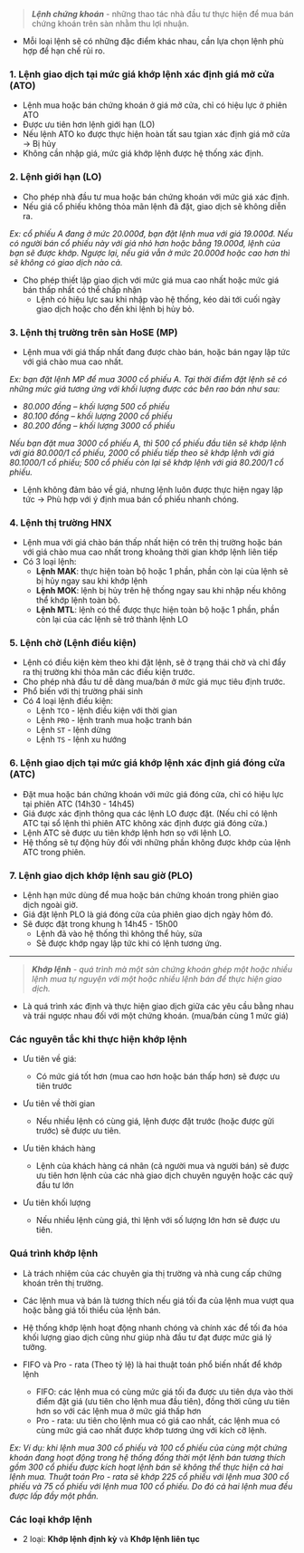 > **_Lệnh chứng khoán_** - những thao tác nhà đầu tư thực hiện để mua bán chứng khoán trên sàn nhằm thu lợi nhuận.

* Mỗi loại lệnh sẽ có những đặc điểm khác nhau, cần lựa chọn lệnh phù hợp để hạn chế rủi ro.

### 1. Lệnh giao dịch tại mức giá khớp lệnh xác định giá mở cửa (ATO)
* Lệnh mua hoặc bán chứng khoán ở giá mở cửa, chỉ có hiệu lực ở phiên ATO
* Được ưu tiên hơn lệnh giới hạn (LO)
* Nếu lệnh ATO ko được thực hiện hoàn tất sau tgian xác định giá mở cửa -> Bị hủy
* Không cần nhập giá, mức giá khớp lệnh được hệ thống xác định.

### 2. Lệnh giới hạn (LO)
* Cho phép nhà đầu tư mua hoặc bán chứng khoán với mức giá xác định.
* Nếu giá cổ phiếu không thỏa mãn lệnh đã đặt, giao dịch sẽ không diễn ra.

_Ex: cổ phiếu A đang ở mức 20.000đ, bạn đặt lệnh mua với giá 19.000đ. Nếu có người bán cổ phiếu này với giá nhỏ hơn hoặc bằng 19.000đ, lệnh của bạn sẽ được khớp. Ngược lại, nếu giá vẫn ở mức 20.000đ hoặc cao hơn thì sẽ không có giao dịch nào cả._

* Cho phép thiết lập giao dịch với mức giá mua cao nhất hoặc mức giá bán thấp nhất có thể chấp nhận
  * Lệnh có hiệu lực sau khi nhập vào hệ thống, kéo dài tới cuối ngày giao dịch hoặc cho đến khi lệnh bị hủy bỏ.

### 3. Lệnh thị trường trên sàn HoSE (MP)
* Lệnh mua với giá thấp nhất đang được chào bán, hoặc bán ngay lập tức với giá chào mua cao nhất.

_Ex: bạn đặt lệnh MP để mua 3000 cổ phiếu A. Tại thời điểm đặt lệnh sẽ có những mức giá tương ứng với khối lượng được các bên rao bán như sau:_
* _80.000 đồng – khối lượng 500 cổ phiếu_
* _80.100 đồng – khối lượng 2000 cổ phiếu_
* _80.200 đồng – khối lượng 3000 cổ phiếu_

_Nếu bạn đặt mua 3000 cổ phiếu A, thì 500 cổ phiếu đầu tiên sẽ khớp lệnh với giá 80.000/1 cổ phiếu, 2000 cổ phiếu tiếp theo sẽ khớp lệnh với giá 80.1000/1 cổ phiếu; 500 cổ phiếu còn lại sẽ khớp lệnh với giá 80.200/1 cổ phiếu._

* Lệnh không đảm bảo về giá, nhưng lệnh luôn được thực hiện ngay lập tức -> Phù hợp với ý định mua bán cổ phiếu nhanh chóng.

### 4. Lệnh thị trường HNX
* Lệnh mua với giá chào bán thấp nhất hiện có trên thị trường hoặc bán với giá chào mua cao nhất trong khoảng thời gian khớp lệnh liên tiếp
* Có 3 loại lệnh:
   * **Lệnh MAK**: thực hiện toàn bộ hoặc 1 phần, phần còn lại của lệnh sẽ bị hủy ngay sau khi khớp lệnh
   * **Lệnh MOK**: lệnh bị hủy trên hệ thống ngay sau khi nhập nếu không thể khớp lệnh toàn bộ.
   * **Lệnh MTL**: lệnh có thể được thực hiện toàn bộ hoặc 1 phần, phần còn lại của các lệnh sẽ trở thành lệnh LO
 
### 5. Lệnh chờ (Lệnh điều kiện)
* Lệnh có điều kiện kèm theo khi đặt lệnh, sẽ ở trạng thái chờ và chỉ đẩy ra thị trường khi thỏa mãn các điều kiện trước.
* Cho phép nhà đầu tư dễ dàng mua/bán ở mức giá mục tiêu định trước.
* Phổ biến với thị trường phái sinh
* Có 4 loại lệnh điều kiện:
   * Lệnh `TCO` - lệnh điều kiện với thời gian
   * Lệnh `PRO` - lệnh tranh mua hoặc tranh bán
   * Lệnh `ST` - lệnh dừng
   * Lệnh `TS` - lệnh xu hướng  

### 6. Lệnh giao dịch tại mức giá khớp lệnh xác định giá đóng cửa (ATC)
* Đặt mua hoặc bán chứng khoán với mức giá đóng cửa, chỉ có hiệu lực tại phiên ATC (14h30 - 14h45)
* Giá được xác định thông qua các lệnh LO được đặt. (Nếu chỉ có lệnh ATC tại sổ lệnh thì phiên ATC không xác định được giá đóng cửa.)
* Lệnh ATC sẽ được ưu tiên khớp lệnh hơn so với lệnh LO.
* Hệ thống sẽ tự động hủy đối với những phần không được khớp của lệnh ATC trong phiên.

### 7. Lệnh giao dịch khớp lệnh sau giờ (PLO)
* Lệnh hạn mức dùng để mua hoặc bán chứng khoán trong phiên giao dịch ngoài giờ.
* Giá đặt lệnh PLO là giá đóng cửa của phiên giao dịch ngày hôm đó.
* Sẽ được đặt trong khung h 14h45 - 15h00
  * Lệnh đã vào hệ thống thì không thể hủy, sửa
  * Sẽ được khớp ngay lập tức khi có lệnh tương ứng.  

---
> _**Khớp lệnh** - quá trình mà một sàn chứng khoán ghép một hoặc nhiều lệnh mua tự nguyện với một hoặc nhiều lệnh bán để thực hiện giao dịch._

* Là quá trình xác định và thực hiện giao dịch giữa các yêu cầu bằng nhau và trái ngược nhau đối với một chứng khoán. (mua/bán cùng 1 mức giá)

### Các nguyên tắc khi thực hiện khớp lệnh
* Ưu tiên về giá:
  * Có mức giá tốt hơn (mua cao hơn hoặc bán thấp hơn) sẽ được ưu tiên trước

* Ưu tiên về thời gian
  * Nếu nhiều lệnh có cùng giá, lệnh được đặt trước (hoặc được gửi trước) sẽ được ưu tiên.

* Ưu tiên khách hàng
  * Lệnh của khách hàng cá nhân (cả người mua và người bán) sẽ được ưu tiên hơn lệnh của các nhà giao dịch chuyên nguyện hoặc các quỹ đầu tư lớn

* Ưu tiên khối lượng
  * Nếu nhiều lệnh cùng giá, thì lệnh với số lượng lớn hơn sẽ được ưu tiên.

### Quá trình khớp lệnh
* Là trách nhiệm của các chuyên gia thị trường và nhà cung cấp chứng khoán trên thị trường.

* Các lệnh mua và bán là tương thích nếu giá tối đa của lệnh mua vượt qua hoặc bằng giá tối thiểu của lệnh bán.

* Hệ thống khớp lệnh hoạt động nhanh chóng và chính xác để tối đa hóa khối lượng giao dịch cũng như giúp nhà đầu tư đạt được mức giá lý tưởng.

* FIFO và Pro - rata (Theo tỷ lệ) là hai thuật toán phổ biến nhất để khớp lệnh
  * FIFO: các lệnh mua có cùng mức giá tối đa được ưu tiên dựa vào thời điểm đặt giá (ưu tiên cho lệnh mua đầu tiên), đồng thời cũng ưu tiên hơn so với các lệnh mua ở mức giá thấp hơn
  * Pro - rata: ưu tiên cho lệnh mua có giá cao nhất, các lệnh mua có cùng mức giá cao nhất được khớp tương ứng với kích cỡ lệnh.

_Ex:
Ví dụ: khi lệnh mua 300 cổ phiếu và 100 cổ phiếu của cùng một chứng khoán đang hoạt động trong hệ thống đồng thời một lệnh bán tương thích gồm 300 cổ phiếu được kích hoạt lệnh bán sẽ không thể thực hiện cả hai lệnh mua. Thuật toán Pro - rata sẽ khớp 225 cổ phiếu với lệnh mua 300 cổ phiếu và 75 cổ phiếu với lệnh mua 100 cổ phiếu. Do đó cả hai lệnh mua đều được lấp đầy một phần._

### Các loại khớp lệnh
* 2 loại: **Khớp lệnh định kỳ** và **Khớp lệnh liên tục**
